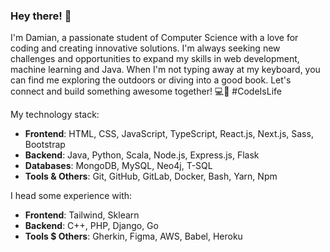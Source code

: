 ### Hey there! 👋

<!--
**DamianRogalskiUG/DamianRogalskiUG** is a ✨ _special_ ✨ repository because its `README.md` (this file) appears on your GitHub profile.

Here are some ideas to get you started:

- 🔭 I’m currently working on ...
- 🌱 I’m currently learning ...
- 👯 I’m looking to collaborate on ...
- 🤔 I’m looking for help with ...
- 💬 Ask me about ...
- 📫 How to reach me: ...
- 😄 Pronouns: ...
- ⚡ Fun fact: ...
-->

I'm Damian, a passionate student of Computer Science with a love for coding and creating innovative solutions. I'm always seeking new challenges and opportunities to expand my skills in web development, machine learning and Java. When I'm not typing away at my keyboard, you can find me exploring the outdoors or diving into a good book. Let's connect and build something awesome together! 💻🚀 #CodeIsLife

My technology stack:
- **Frontend**: HTML, CSS, JavaScript, TypeScript, React.js, Next.js, Sass, Bootstrap
- **Backend**: Java, Python, Scala, Node.js, Express.js, Flask
- **Databases**: MongoDB, MySQL, Neo4j, T-SQL
- **Tools & Others**: Git, GitHub, GitLab, Docker, Bash, Yarn, Npm

I head some experience with:
- **Frontend**: Tailwind, Sklearn
- **Backend**: C++, PHP, Django, Go
- **Tools $ Others**: Gherkin, Figma, AWS, Babel, Heroku
